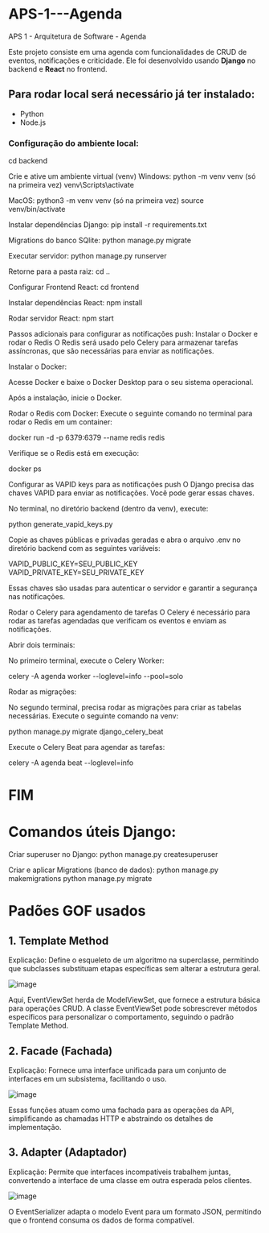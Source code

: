 # APS-1---Agenda
APS 1 - Arquitetura de Software - Agenda

Este projeto consiste em uma agenda com funcionalidades de CRUD de eventos, notificações e criticidade. Ele foi desenvolvido usando **Django** no backend e **React** no frontend.

## Para rodar local será necessário já ter instalado:
- Python
- Node.js

### Configuração do ambiente local:
cd backend

Crie e ative um ambiente virtual (venv)
Windows:
python -m venv venv (só na primeira vez)
venv\Scripts\activate

MacOS:
python3 -m venv venv (só na primeira vez)
source venv/bin/activate

Instalar dependências Django:
pip install -r requirements.txt

Migrations do banco SQlite:
python manage.py migrate

Executar servidor:
python manage.py runserver

Retorne para a pasta raiz:
cd ..

Configurar Frontend React:
cd frontend

Instalar dependências React:
npm install

Rodar servidor React:
npm start

Passos adicionais para configurar as notificações push:
Instalar o Docker e rodar o Redis
O Redis será usado pelo Celery para armazenar tarefas assíncronas, que são necessárias para enviar as notificações.

Instalar o Docker:

Acesse Docker e baixe o Docker Desktop para o seu sistema operacional.

Após a instalação, inicie o Docker.

Rodar o Redis com Docker:
Execute o seguinte comando no terminal para rodar o Redis em um container:

  docker run -d -p 6379:6379 --name redis redis

Verifique se o Redis está em execução:

  docker ps

Configurar as VAPID keys para as notificações push
O Django precisa das chaves VAPID para enviar as notificações. Você pode gerar essas chaves.

No terminal, no diretório backend (dentro da venv), execute:

  python generate_vapid_keys.py

Copie as chaves públicas e privadas geradas e abra o arquivo .env no diretório backend com as seguintes variáveis:

  VAPID_PUBLIC_KEY=SEU_PUBLIC_KEY
  VAPID_PRIVATE_KEY=SEU_PRIVATE_KEY

Essas chaves são usadas para autenticar o servidor e garantir a segurança nas notificações.

Rodar o Celery para agendamento de tarefas
O Celery é necessário para rodar as tarefas agendadas que verificam os eventos e enviam as notificações.

Abrir dois terminais:

No primeiro terminal, execute o Celery Worker:

  celery -A agenda worker --loglevel=info --pool=solo

Rodar as migrações:

No segundo terminal, precisa rodar as migrações para criar as tabelas necessárias. Execute o seguinte comando na venv:

  python manage.py migrate django_celery_beat

Execute o Celery Beat para agendar as tarefas:

  celery -A agenda beat --loglevel=info

# FIM

# Comandos úteis Django:
Criar superuser no Django:
python manage.py createsuperuser

Criar e aplicar Migrations (banco de dados):
python manage.py makemigrations
python manage.py migrate


# Padões GOF usados

## 1. Template Method
  Explicação: Define o esqueleto de um algoritmo na superclasse, permitindo que subclasses substituam etapas específicas sem alterar a estrutura geral.

  ![image](https://github.com/user-attachments/assets/42533d84-c3d3-4493-addd-745ba5fbc692)
  
Aqui, EventViewSet herda de ModelViewSet, que fornece a estrutura básica para operações CRUD. A classe EventViewSet pode sobrescrever métodos específicos para personalizar o comportamento, seguindo o padrão Template Method.  

  
## 2. Facade (Fachada)
Explicação: Fornece uma interface unificada para um conjunto de interfaces em um subsistema, facilitando o uso.

![image](https://github.com/user-attachments/assets/f0ec3528-d0ba-4a93-ac4b-49c11fc851da)

Essas funções atuam como uma fachada para as operações da API, simplificando as chamadas HTTP e abstraindo os detalhes de implementação.


## 3. Adapter (Adaptador)
Explicação: Permite que interfaces incompatíveis trabalhem juntas, convertendo a interface de uma classe em outra esperada pelos clientes.​

![image](https://github.com/user-attachments/assets/a243fa4e-76a3-45c3-9a2d-c03c34da45bc)


O EventSerializer adapta o modelo Event para um formato JSON, permitindo que o frontend consuma os dados de forma compatível.

